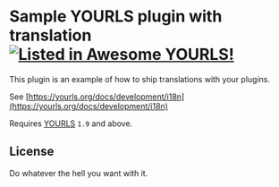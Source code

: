 # Sample YOURLS plugin with translation [![Listed in Awesome YOURLS!](https://img.shields.io/badge/Awesome-YOURLS-C5A3BE)](https://github.com/YOURLS/awesome-yourls/)

This plugin is an example of how to ship translations with your plugins.

See [https://yourls.org/docs/development/i18n](https://yourls.org/docs/development/i18n)

Requires [YOURLS](https://yourls.org) `1.9` and above.

## License

Do whatever the hell you want with it.
